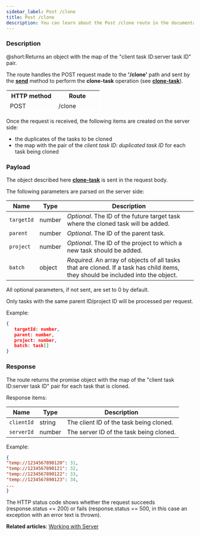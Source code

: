 ```yaml
---
sidebar_label: Post /clone
title: Post /clone
description: You can learn about the Post /clone route in the documentation of the DHTMLX JavaScript To Do List library. Browse developer guides and API reference, try out code examples and live demos, and download a free 30-day evaluation version of DHTMLX To Do List.
---
```


### Description

@short:Returns an object with the map of the "client task ID:server task ID" pair.  

The route handles the POST request made to the **'/clone'** path and sent by the [**send**](api/rest_api/methods/send_method.md) method to perform the **clone-task** operation (see [**clone-task**](api/methods/addproject_method.md)). 
 

<table style="border: 1px solid white; border-collapse: collapse; width:50%">
<thead style="border: 1px solid white; border-collapse: collapse;">
<th style="width:25%">HTTP method</th>
<th style="width:25%">Route</th>
</thead>
<tbody style="border: 1px solid white; border-collapse: collapse">
<tr>
<td>POST</td>
<td>/clone</td>
</tr>
</tbody>
</table>

Once the request is received, the following items are created on the server side:

- the duplicates of the tasks to be cloned
- the map with the pair of the *client task ID: duplicated task ID* for each task being cloned

### Payload

The object described here [**clone-task**](api/events/clonetask_event.md) is sent in the request body.

The following parameters are parsed on the server side:

| Name       | Type        | Description |
| ----------- | ----------- | ----------- |
| `targetId`       |  number   | *Optional*. The ID of the future target task where the cloned task will be added.|
| `parent`       |  number   | *Optional*. The ID of the parent task.|
| `project`       |  number   | *Optional*. The ID of the project to which a new task should be added.|
| `batch`       |  object | *Required*. An array of objects of all tasks that are cloned. If a task has child items, they should be included into the object.|

All optional parameters, if not sent, are set to 0 by default.

Only tasks with the same parent ID/project ID will be processed per request. 

Example:

~~~json
{
   targetId: number,
   parent: number,
   project: number,
   batch: task[]
}
~~~

### Response

The route returns the promise object with the map of the "client task ID:server task ID" pair for each task that is cloned.  

Response items:

| Name       | Type        | Description |
| ----------- | ----------- | ----------- |
| `clientId`       | string | The client ID of the task being cloned.|
| `serverId`       |  number   | The server ID of the task being cloned.|

Example:

~~~json
{
"temp://1234567890120": 31,
"temp://1234567890121": 32,
"temp://1234567890122": 33,
"temp://1234567890123": 34,
...
}
~~~

The HTTP status code shows whether the request succeeds (response.status == 200) or fails (response.status == 500, in this case an exception with an error text is thrown).

**Related articles**: [Working with Server](guides/working_with_server.md)